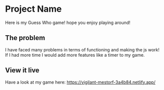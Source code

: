 # Project Name

Here is my Guess Who game! hope you enjoy playing around!

## The problem

I have faced many problems in terms of functioning and making the js work! If I had more time I would add more features like a timer to my game.

## View it live

Have a look at my game here:
https://vigilant-mestorf-3a4b84.netlify.app/
